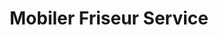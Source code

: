 ---
title: "Mobiler Friseur Service"
url: /neuhausen-erzgeb/mobiler-friseur-service/
shop: Friseur
---